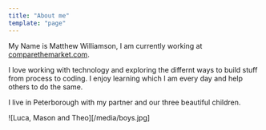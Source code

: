```yaml
---
title: "About me"
template: "page"
---
```


My Name is Matthew Williamson, I am currently working at [comparethemarket.com](http://www.comparethemarket.com). 

I love working with technology and exploring the differnt ways to build stuff from process to coding. I enjoy learning which I am every day and help others to do the same.

I live in Peterborough with my partner and our three beautiful children. 

![Luca, Mason and Theo][/media/boys.jpg]